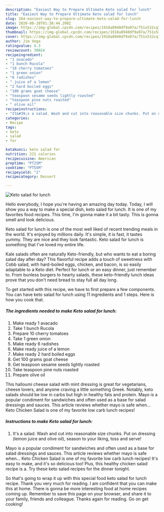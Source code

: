 ```yaml
---
description: "Easiest Way to Prepare Ultimate Keto salad for lunch"
title: "Easiest Way to Prepare Ultimate Keto salad for lunch"
slug: 164-easiest-way-to-prepare-ultimate-keto-salad-for-lunch
date: 2020-08-28T01:38:44.298Z
image: https://img-global.cpcdn.com/recipes/1918a8940df9a97a/751x532cq70/keto-salad-for-lunch-recipe-main-photo.jpg
thumbnail: https://img-global.cpcdn.com/recipes/1918a8940df9a97a/751x532cq70/keto-salad-for-lunch-recipe-main-photo.jpg
cover: https://img-global.cpcdn.com/recipes/1918a8940df9a97a/751x532cq70/keto-salad-for-lunch-recipe-main-photo.jpg
author: Jim Vega
ratingvalue: 4.3
reviewcount: 39024
recipeingredient:
- "1 avacado"
- "1 bunch Rucola"
- "10 cherry tomatoes"
- "1 green onion"
- "6 radishes"
- " juice of a lemon"
- "2 hard boiled eggs"
- "100 grams goat cheese"
- "teaspoon sesame seeds lightly roasted"
- "teaspoon pine nuts roasted"
- " olive oil"
recipeinstructions:
- "It&#39;s a salad. Wash and cut into reasonable size chunks. Put on dressing (lemon juice and olive oil), season to your liking, toss and serve!"
categories:
- Recipe
tags:
- keto
- salad
- for

katakunci: keto salad for 
nutrition: 221 calories
recipecuisine: American
preptime: "PT25M"
cooktime: "PT55M"
recipeyield: "2"
recipecategory: Dessert

---
```



![Keto salad for lunch](https://img-global.cpcdn.com/recipes/1918a8940df9a97a/751x532cq70/keto-salad-for-lunch-recipe-main-photo.jpg)

Hello everybody, I hope you're having an amazing day today. Today, I will show you a way to make a special dish, keto salad for lunch. It is one of my favorites food recipes. This time, I'm gonna make it a bit tasty. This is gonna smell and look delicious.

Keto salad for lunch is one of the most well liked of recent trending meals in the world. It's enjoyed by millions daily. It's simple, it is fast, it tastes yummy. They are nice and they look fantastic. Keto salad for lunch is something that I've loved my entire life.

Kale salads often are naturally Keto-friendly, but who wants to eat a boring salad day after day? This flavorful recipe adds a touch of sweetness with Cobb salad, with hard-boiled eggs, chicken, and bacon, is so easily adaptable to a Keto diet. Perfect for lunch or an easy dinner, just remember to. From bunless burgers to hearty salads, these keto-friendly lunch ideas prove that you don&#39;t need bread to stay full all day long.


To get started with this recipe, we have to first prepare a few components. You can have keto salad for lunch using 11 ingredients and 1 steps. Here is how you cook that.

<!--inarticleads1-->

##### The ingredients needed to make Keto salad for lunch:

1. Make ready 1 avacado
1. Take 1 bunch Rucola
1. Prepare 10 cherry tomatoes
1. Take 1 green onion
1. Make ready 6 radishes
1. Make ready  juice of a lemon
1. Make ready 2 hard boiled eggs
1. Get 100 grams goat cheese
1. Get teaspoon sesame seeds lightly roasted
1. Take teaspoon pine nuts roasted
1. Prepare  olive oil


This halloumi cheese salad with mint dressing is great for vegetarians, cheese lovers, and anyone craving a little something Greek. Notably, keto salads should be low in carbs but high in healthy fats and protein. Mayo is a popular condiment for sandwiches and often used as a base for salad dressings and sauces. This article reviews whether mayo is safe when… Keto Chicken Salad is one of my favorite low carb lunch recipes! 

<!--inarticleads2-->

##### Instructions to make Keto salad for lunch:

1. It&#39;s a salad. Wash and cut into reasonable size chunks. Put on dressing (lemon juice and olive oil), season to your liking, toss and serve!


Mayo is a popular condiment for sandwiches and often used as a base for salad dressings and sauces. This article reviews whether mayo is safe when… Keto Chicken Salad is one of my favorite low carb lunch recipes! It&#39;s easy to make, and it&#39;s so delicious too! Plus, this healthy chicken salad recipe is a. Try these keto salad recipes for the dinner tonight. 

So that's going to wrap it up with this special food keto salad for lunch recipe. Thank you very much for reading. I am confident that you can make this at home. There is gonna be more interesting food at home recipes coming up. Remember to save this page on your browser, and share it to your family, friends and colleague. Thanks again for reading. Go on get cooking!
